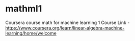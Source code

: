# mathml1
Coursera course math for machine learning 1
Course Link - https://www.coursera.org/learn/linear-algebra-machine-learning/home/welcome
